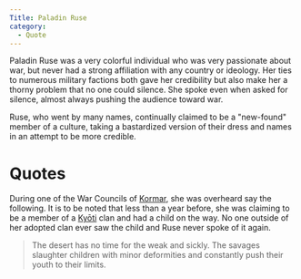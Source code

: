 ```yaml
---
Title: Paladin Ruse
category:
  - Quote
---
```


Paladin Ruse was a very colorful individual who was very passionate about war, but never had a strong affiliation with any country or ideology. Her ties to numerous military factions both gave her credibility but also make her a thorny problem that no one could silence. She spoke even when asked for silence, almost always pushing the audience toward war.

Ruse, who went by many names, continually claimed to be a "new-found" member of a culture, taking a bastardized version of their dress and names in an attempt to be more credible.

# Quotes

During one of the War Councils of [Kormar](), she was overheard say the following. It is to be noted that less than a year before, she was claiming to be a member of a [Kyōti]() clan and had a child on the way. No one outside of her adopted clan ever saw the child and Ruse never spoke of it again.

> The desert has no time for the weak and sickly. The savages slaughter children with minor deformities and constantly push their youth to their limits.
